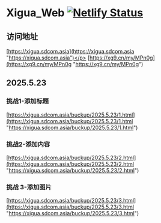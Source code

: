 # Xigua_Web [![Netlify Status](https://api.netlify.com/api/v1/badges/a0c117f8-b6b8-42b6-828a-f75095546cad/deploy-status)](https://app.netlify.com/projects/famous-brioche-cac20b/deploys)

## 访问地址
[https://xigua.sdcom.asia](https://xigua.sdcom.asia "https://xigua.sdcom.asia")</p>
[https://xg9.cn/my/MPn0g](https://xg9.cn/my/MPn0g "https://xg9.cn/my/MPn0g")

## 2025.5.23
### 挑战1-添加标题
[https://xigua.sdcom.asia/buckup/2025.5.23/1.html](https://xigua.sdcom.asia/buckup/2025.5.23/1.html "https://xigua.sdcom.asia/buckup/2025.5.23/1.html")

### 挑战2-添加内容
[https://xigua.sdcom.asia/buckup/2025.5.23/2.html](https://xigua.sdcom.asia/buckup/2025.5.23/2.html "https://xigua.sdcom.asia/buckup/2025.5.23/2.html")

### 挑战 3-添加图片
[https://xigua.sdcom.asia/buckup/2025.5.23/3.html](https://xigua.sdcom.asia/buckup/2025.5.23/3.html "https://xigua.sdcom.asia/buckup/2025.5.23/3.html")